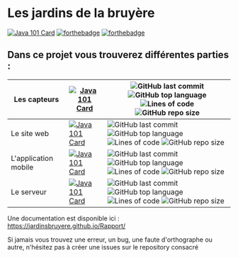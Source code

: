 # Les jardins de la bruyère

[![Java 101 Card](https://visitor-badge.glitch.me/badge?page_id=JardinsBruyere)](https://github.com/JardinsBruyere)
[![forthebadge](https://forthebadge.com/images/badges/built-with-love.svg)](https://forthebadge.com)
[![forthebadge](https://forthebadge.com/images/badges/uses-badges.svg)](https://forthebadge.com)



## Dans ce projet vous trouverez différentes parties :

| Les capteurs | [![Java 101 Card](https://github-readme-stats.vercel.app/api/pin/?username=JardinsBruyere&repo=WeatherStation&theme=highcontrast)](https://github.com/JardinsBruyere/WeatherStation) | ![GitHub last commit](https://img.shields.io/github/last-commit/JardinsBruyere/WeatherStation) ![GitHub top language](https://img.shields.io/github/languages/top/JardinsBruyere/WeatherStation?style=flat-square)![Lines of code](https://img.shields.io/tokei/lines/github/JardinsBruyere/WeatherStation) ![GitHub repo size](https://img.shields.io/github/repo-size/JardinsBruyere/WeatherStation)|
|---|---|---|
| Le site web | [![Java 101 Card](https://github-readme-stats.vercel.app/api/pin/?username=JardinsBruyere&repo=Site_Web&theme=highcontrast)](https://github.com/JardinsBruyere/Site_Web) |![GitHub last commit](https://img.shields.io/github/last-commit/JardinsBruyere/Site_Web) ![GitHub top language](https://img.shields.io/github/languages/top/JardinsBruyere/Site_Web?style=flat-square) ![Lines of code](https://img.shields.io/tokei/lines/github/JardinsBruyere/Site_Web) ![GitHub repo size](https://img.shields.io/github/repo-size/JardinsBruyere/Site_Web)|
| L'application mobile | [![Java 101 Card](https://github-readme-stats.vercel.app/api/pin/?username=JardinsBruyere&repo=JardinsBruyeres&theme=highcontrast)](https://github.com/JardinsBruyere/JardinsBruyeres) | ![GitHub last commit](https://img.shields.io/github/last-commit/JardinsBruyere/JardinsBruyeres) ![GitHub top language](https://img.shields.io/github/languages/top/JardinsBruyere/JardinsBruyeres?style=flat-square) ![Lines of code](https://img.shields.io/tokei/lines/github/JardinsBruyere/JardinsBruyeres) ![GitHub repo size](https://img.shields.io/github/repo-size/JardinsBruyere/JardinsBruyeres)|
| Le serveur | [![Java 101 Card](https://github-readme-stats.vercel.app/api/pin/?username=JardinsBruyere&repo=Serveur2.0&theme=highcontrast)](https://github.com/JardinsBruyere/Serveur2.0) | ![GitHub last commit](https://img.shields.io/github/last-commit/JardinsBruyere/Serveur2.0)![GitHub top language](https://img.shields.io/github/languages/top/JardinsBruyere/Serveur2.0?style=flat-square) ![Lines of code](https://img.shields.io/tokei/lines/github/JardinsBruyere/Serveur2.0) ![GitHub repo size](https://img.shields.io/github/repo-size/JardinsBruyere/Serveur2.0)|

Une documentation est disponible ici : https://jardinsbruyere.github.io/Rapport/

Si jamais vous trouvez une erreur, un bug, une faute d'orthographe ou autre, n'hésitez pas à créer une issues sur le repository consacré 

